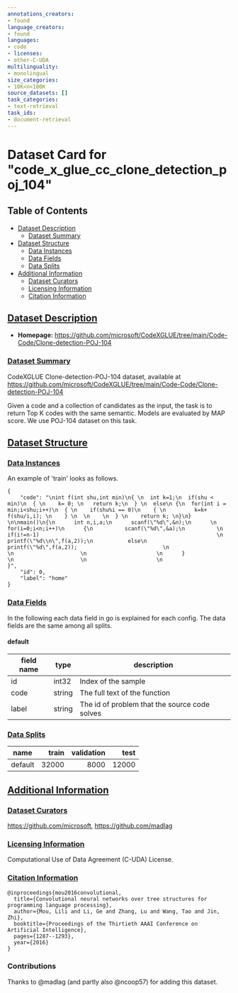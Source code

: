 ```yaml
---
annotations_creators:
- found
language_creators:
- found
languages:
- code
- licenses:
- other-C-UDA
multilinguality:
- monolingual
size_categories:
- 10K<n<100K
source_datasets: []
task_categories:
- text-retrieval
task_ids:
- document-retrieval
---
```

# Dataset Card for "code_x_glue_cc_clone_detection_poj_104"

## Table of Contents
- [Dataset Description](#dataset-description)
  - [Dataset Summary](#dataset-summary)
- [Dataset Structure](#dataset-structure)
  - [Data Instances](#data-instances)
  - [Data Fields](#data-fields)
  - [Data Splits](#data-splits)
- [Additional Information](#additional-information)
  - [Dataset Curators](#dataset-curators)
  - [Licensing Information](#licensing-information)
  - [Citation Information](#citation-information)

## [Dataset Description](#dataset-description)

- **Homepage:** https://github.com/microsoft/CodeXGLUE/tree/main/Code-Code/Clone-detection-POJ-104

### [Dataset Summary](#dataset-summary)

CodeXGLUE Clone-detection-POJ-104 dataset, available at https://github.com/microsoft/CodeXGLUE/tree/main/Code-Code/Clone-detection-POJ-104

Given a code and a collection of candidates as the input, the task is to return Top K codes with the same semantic. Models are evaluated by MAP score.
We use POJ-104 dataset on this task.

## [Dataset Structure](#dataset-structure)

### [Data Instances](#data-instances)

An example of 'train' looks as follows.
```
{
    "code": "\nint f(int shu,int min)\n{ \n  int k=1;\n  if(shu < min)\n  { \n    k= 0; \n   return k;\n  } \n  else\n {\n  for(int i = min;i<shu;i++)\n  { \n    if(shu%i == 0)\n    { \n         k=k+ f(shu/i,i); \n    } \n  \n    \n  } \n    return k; \n}\n} \n\nmain()\n{\n      int n,i,a;\n      scanf(\"%d\",&n);\n      \n      for(i=0;i<n;i++)\n      {\n          scanf(\"%d\",&a);\n          \n          if(i!=n-1)                                                        \n           printf(\"%d\\n\",f(a,2));\n           else\n           printf(\"%d\",f(a,2));                           \n                                      \n                     \n                      \n      }              \n                     \n                      \n                      }", 
    "id": 0, 
    "label": "home"
}
```

### [Data Fields](#data-fields)

In the following each data field in go is explained for each config. The data fields are the same among all splits.

#### default

|field name| type |                 description                  |
|----------|------|----------------------------------------------|
|id        |int32 | Index of the sample                          |
|code      |string| The full text of the function                |
|label     |string| The id of problem that the source code solves|

### [Data Splits](#data-splits)

| name  |train|validation|test |
|-------|----:|---------:|----:|
|default|32000|      8000|12000|

## [Additional Information](#additional-information)

### [Dataset Curators](#dataset-curators)

https://github.com/microsoft, https://github.com/madlag

### [Licensing Information](#licensing-information)

Computational Use of Data Agreement (C-UDA) License.

### [Citation Information](#citation-information)

```
@inproceedings{mou2016convolutional,
  title={Convolutional neural networks over tree structures for programming language processing},
  author={Mou, Lili and Li, Ge and Zhang, Lu and Wang, Tao and Jin, Zhi},
  booktitle={Proceedings of the Thirtieth AAAI Conference on Artificial Intelligence},
  pages={1287--1293},
  year={2016}
}
```

### Contributions
Thanks to @madlag (and partly also @ncoop57) for adding this dataset.
